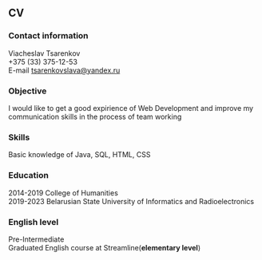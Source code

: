 ## CV  
### Contact information
Viacheslav Tsarenkov  
+375 (33) 375-12-53  
E-mail tsarenkovslava@yandex.ru  
### Objective 
I would like to get a good expirience of Web Development and improve my communication skills in the process of team working    
### Skills
Basic knowledge of Java, SQL, HTML, CSS  
### Education  
2014-2019 College of Humanities  
2019-2023 Belarusian State University of Informatics and Radioelectronics   
### English level
Pre-Intermediate  
Graduated English course at Streamline(__elementary level__)
